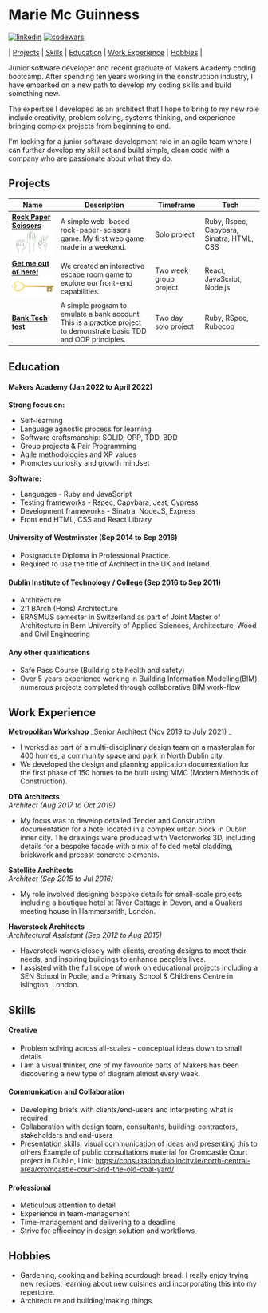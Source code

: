 <h1>Marie Mc Guinness</h1>
<a href="https://www.linkedin.com/in/mcguinnessmarie/" target="_blank" rel="noopener noreferrer"> <img src="https://cdn.jsdelivr.net/npm/simple-icons@3.0.1/icons/linkedin.svg" alt="linkedin" height="40" width="40"/></a>
<a href="https://www.codewars.com/users/mmguinness" target="_blank" rel="noopener noreferrer"> <img src="http://www.softlab.ntua.gr/~nickie/images/logo/codewars.png" alt="codewars" height="40" width="40"/></a></p>

 | [Projects](#projects) | [Skills](#skills) | [Education](#education) | [Work Experience](#work) | [Hobbies](#hobbies) |

Junior software developer and recent graduate of Makers Academy coding bootcamp. After spending ten years working in the construction industry, I have embarked on a new path to develop my coding skills and build something new.

The expertise I developed as an architect that I hope to bring to my new role include creativity, problem solving, systems thinking, and experience bringing complex projects from beginning to end.

I'm looking for a junior software development role in an agile team where I can further develop my skill set and build simple, clean code with a company who are passionate about what they do.


## Projects

| Name                         | Description       |Timeframe          | Tech              |
| ---------------------------- | ----------------- | ----------------- | ----------------- |
| **[Rock Paper Scissors](https://github.com/mmguinness/rps-challenge)** <img src="./public/RockPaperScissors.png" alt="RPS" width="100" /> | A simple web-based rock-paper-scissors game. My first web game made in a weekend. | Solo project | Ruby, Rspec, Capybara, Sinatra, HTML, CSS |
| **[Get me out of here!](https://github.com/mmguinness/escape-room)** <img src="./public/gold_keyimg.png" alt="RPS" width="100" />  |  We created an interactive escape room game to explore our front-end capabilities. | Two week group project | React, JavaScript, Node.js |
| **[Bank Tech test](https://github.com/mmguinness/Bank_tech_test)** | A simple program to emulate a bank account. This is a practice project to demonstrate basic TDD and OOP principles.  | Two day solo project | Ruby, RSpec, Rubocop   |

## Education

#### Makers Academy (Jan 2022 to April 2022)
**Strong focus on:**
- Self-learning
- Language agnostic process for learning 
- Software craftsmanship: SOLID, OPP, TDD, BDD
- Group projects & Pair Programming
- Agile methodologies and XP values
- Promotes curiosity and growth mindset

**Software:**
- Languages - Ruby and JavaScript
- Testing frameworks - Rspec, Capybara, Jest, Cypress
- Development frameworks - Sinatra, NodeJS, Express
- Front end HTML, CSS and React Library


#### University of Westminster (Sep 2014 to Sep 2016)
- Postgradute Diploma in Professional Practice.
- Required to use the title of Architect in the UK and Ireland.  

#### Dublin Institute of Technology / College (Sep 2016 to Sep 2011)
- Architecture
- 2:1 BArch (Hons) Architecture
- ERASMUS semester in Switzerland as part of Joint Master of Architecture in Bern University of Applied Sciences, Architecture, Wood and Civil Engineering

#### Any other qualifications
- Safe Pass Course (Building site health and safety)
- Over 5 years experience working in Building Information Modelling(BIM), numerous projects completed through collaborative BIM work-flow

## Work Experience

**Metropolitan Workshop** 
_Senior Architect (Nov 2019 to July 2021) _

- I worked as part of a multi-disciplinary design team on a masterplan for 400 homes, a community space and park in North Dublin city. 
- We developed the design and planning application documentation for the first phase of 150 homes to be built using MMC (Modern Methods of Construction). 


**DTA Architects**   
_Architect (Aug 2017 to Oct 2019)_

- My focus was to develop detailed Tender and Construction documentation for a hotel located in a complex urban block in Dublin inner city. The drawings were produced with Vectorworks 3D, including details for a bespoke facade with a mix of folded metal cladding, brickwork and precast concrete elements.


**Satellite Architects**  
_Architect (Sep 2015 to Jul 2016)_

- My role involved designing bespoke details for small-scale projects including a boutique hotel at River Cottage in Devon, and a Quakers meeting house in Hammersmith, London.


**Haverstock Architects**   
_Architectural Assistant (Sep 2012 to Aug 2015)_

- Haverstock works closely with clients, creating designs to meet their needs, and inspiring buildings to enhance people’s lives.
- I assisted with the full scope of work on educational projects including a SEN School in Poole, and a Primary School & Childrens Centre in Islington, London.

## Skills

#### Creative 
- Problem solving across all-scales - conceptual ideas down to small details
- I am a visual thinker, one of my favourite parts of Makers has been discovering a new type of diagram almost every week.  


#### Communication and Collaboration
- Developing briefs with clients/end-users and interpreting what is required
- Collaboration with design team, consultants, building-contractors, stakeholders and end-users
- Presentation skills, visual communication of ideas and presenting this to others
Example of public consultations material for Cromcastle Court project in Dublin, 
Link: https://consultation.dublincity.ie/north-central-area/cromcastle-court-and-the-old-coal-yard/

#### Professional
- Meticulous attention to detail
- Experience in team-management 
- Time-management and delivering to a deadline
- Strive for efficeincy in design solution and workflows


## Hobbies

- Gardening, cooking and baking sourdough bread. I really enjoy trying new recipes, learning about new cuisines and incorporating this into my repertoire.
- Architecture and building/making things.